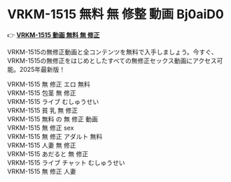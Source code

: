 # VRKM-1515 無料 無 修整 動画 Bj0aiD0

👉 [**VRKM-1515 動画 無料 無 修正**](https://javleaks.cc?utm_medium=jp)

VRKM-1515の無修正動画と全コンテンツを無料で入手しましょう。今すぐ、VRKM-1515の無修正をはじめとしたすべての無修正セックス動画にアクセス可能。2025年最新版！

VRKM-1515 無 修正 エロ 無料<br>
VRKM-1515 包茎 無 修正<br>
VRKM-1515 ライブ むしゅうせい<br>
VRKM-1515 貧 乳 無 修正<br>
VRKM-1515 無料 の 無 修正 動画<br>
VRKM-1515 無 修正 sex<br>
VRKM-1515 無 修正 アダルト 無料<br>
VRKM-1515 人妻 無 修正<br>
VRKM-1515 あだると 無 修正<br>
VRKM-1515 ライブ チャット むしゅうせい<br>
VRKM-1515 無 修正 人妻<br>
